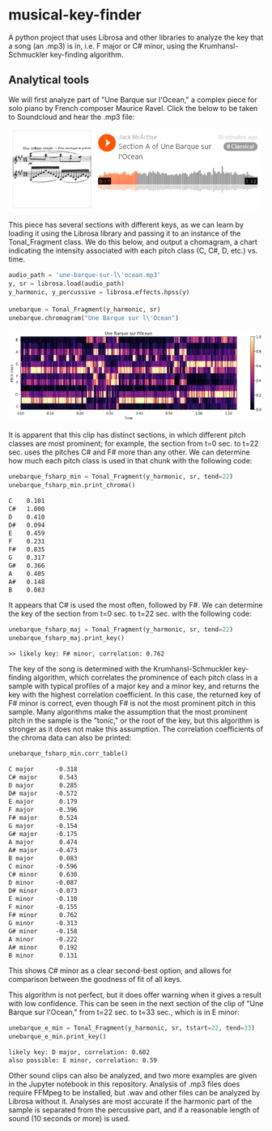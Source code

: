 # musical-key-finder
A python project that uses Librosa and other libraries to analyze the key that a song (an .mp3) is in, i.e. F major or C# minor, using the Krumhansl-Schmuckler key-finding algorithm.

## Analytical tools
We will first analyze part of "Une Barque sur l'Ocean," a complex piece for solo piano by French composer Maurice Ravel. Click the below to be taken to Soundcloud and hear the .mp3 file:

[<img src="unebarquesoundcloud.PNG" width="500">](https://soundcloud.com/jack-mcarthur-6407193/f-minor-segment-of-une-barque-sur-locean)

This piece has several sections with different keys, as we can learn by loading it using the Librosa library and passing it to an instance of the Tonal_Fragment class. We do this below, and output a chomagram, a chart indicating the intensity associated with each pitch class (C, C#, D, etc.) vs. time.
```python
audio_path = 'une-barque-sur-l\'ocean.mp3'
y, sr = librosa.load(audio_path)
y_harmonic, y_percussive = librosa.effects.hpss(y)

unebarque = Tonal_Fragment(y_harmonic, sr)
unebarque.chromagram("Une Barque sur l\'Ocean")
```
<img src="unebarquechromagram.png" width="600">

It is apparent that this clip has distinct sections, in which different pitch classes are most prominent; for example, the section from t=0 sec. to t=22 sec. uses the pitches C# and F# more than any other. We can determine how much each pitch class is used in that chunk with the following code:
```python
unebarque_fsharp_min = Tonal_Fragment(y_harmonic, sr, tend=22)
unebarque_fsharp_min.print_chroma()
```
```
C 	 0.101
C# 	 1.000
D 	 0.410
D# 	 0.094
E 	 0.459
F 	 0.231
F# 	 0.835
G 	 0.317
G# 	 0.366
A 	 0.405
A# 	 0.148
B 	 0.083
```
It appears that C# is used the most often, followed by F#. We can determine the key of the section from t=0 sec. to t=22 sec. with the following code:
```python
unebarque_fsharp_maj = Tonal_Fragment(y_harmonic, sr, tend=22)
unebarque_fsharp_maj.print_key()
```
```
>> likely key: F# minor, correlation: 0.762
```
The key of the song is determined with the Krumhansl-Schmuckler key-finding algorithm, which  correlates the prominence of each pitch class in a sample with typical profiles of a major key and a minor key, and returns the key with the highest correlation coefficient. In this case, the returned key of F# minor is correct, even though F# is not the most prominent pitch in this sample. Many algorithms make the assumption that the most prominent pitch in the sample is the "tonic," or the root of the key, but this algorithm is stronger as it does not make this assumption.
The correlation coefficients of the chroma data can also be printed:
```python
unebarque_fsharp_min.corr_table()
```
```
C major 	 -0.318
C# major 	  0.543
D major 	  0.285
D# major 	 -0.572
E major 	  0.179
F major 	 -0.396
F# major 	  0.524
G major 	 -0.154
G# major 	 -0.175
A major 	  0.474
A# major 	 -0.473
B major 	  0.083
C minor 	 -0.596
C# minor 	  0.630
D minor 	 -0.087
D# minor 	 -0.073
E minor 	 -0.110
F minor 	 -0.155
F# minor 	  0.762
G minor 	 -0.313
G# minor 	 -0.158
A minor 	 -0.222
A# minor 	  0.192
B minor 	  0.131
```
This shows C# minor as a clear second-best option, and allows for comparison between the goodness of fit of all keys.

This algorithm is not perfect, but it does offer warning when it gives a result with low confidence. This can be seen in the next section of the clip of "Une Barque sur l'Ocean," from t=22 sec. to t=33 sec., which is in E minor:
```python
unebarque_e_min = Tonal_Fragment(y_harmonic, sr, tstart=22, tend=33)
unebarque_e_min.print_key()
```
```
likely key: D major, correlation: 0.602
also possible: E minor, correlation: 0.59
```
Other sound clips can also be analyzed, and two more examples are given in the Jupyter notebook in this repository. Analysis of .mp3 files does require FFMpeg to be installed, but .wav and other files can be analyzed by Librosa without it. Analyses are most accurate if the harmonic part of the sample is separated from the percussive part, and if a reasonable length of sound (10 seconds or more) is used.
